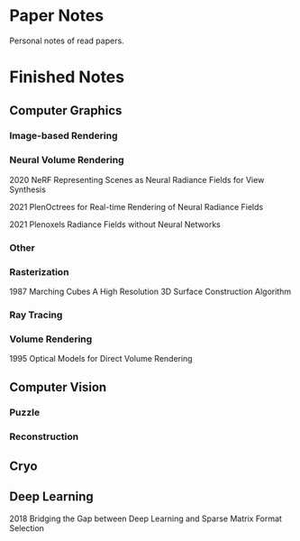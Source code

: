 # Paper Notes

Personal notes of read papers. 

# Finished Notes

## Computer Graphics

### Image-based Rendering

### Neural Volume Rendering

2020 NeRF Representing Scenes as Neural Radiance Fields for View Synthesis

2021 PlenOctrees for Real-time Rendering of Neural Radiance Fields

2021 Plenoxels Radiance Fields without Neural Networks

### Other

### Rasterization

1987 Marching Cubes A High Resolution 3D Surface Construction Algorithm

### Ray Tracing

### Volume Rendering

1995 Optical Models for Direct Volume Rendering

## Computer Vision

### Puzzle

### Reconstruction

## Cryo

## Deep Learning

2018 Bridging the Gap between Deep Learning and Sparse Matrix Format Selection





